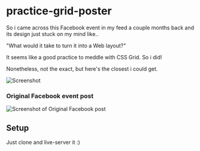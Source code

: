 # practice-grid-poster

So i came across this Facebook event in my feed a couple months back and its design just stuck on my mind like..

"What would it take to turn it into a Web layout?"

It seems like a good practice to meddle with CSS Grid. So i did!

Nonetheless, not the exact, but here's the closest i could get.

![Screenshot](https://github.com/simply-ying/practice-grid-poster/blob/master/images/screenshot.jpg?raw=true)


### Original Facebook event post

![Screenshot of Original Facebook post](https://github.com/simply-ying/practice-grid-poster/blob/master/images/inspiration.jpg?raw=true)



## Setup

Just clone and live-server it :)
